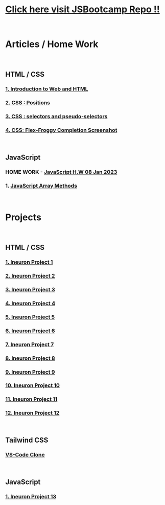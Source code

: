 # [Click here visit JSBootcamp Repo !!](https://github.com/pankaj-kb/JSBootcamp)
<br>

# Articles / Home Work
<br>

## HTML / CSS

### [1. Introduction to Web and HTML](https://pankajkb.hashnode.dev/introduction-to-web-and-html)

### [2. CSS : Positions](https://pankajkb.hashnode.dev/css-positions)

### [3. CSS : selectors and pseudo-selectors](https://pankajkb.hashnode.dev/css-selectors-and-pseudo-selectors)

### [4. CSS: Flex-Froggy Completion Screenshot](https://github.com/pankaj-kb/JSBootcamp/blob/3a12fb4d232c5215d8070dbcc2e611b82618b39a/02%20CSS/13%20Nov%2022/Home%20Work%20Files/screencapture-flexboxfroggy-2023-01-29-16_44_12.png)
<br>

## JavaScript

### HOME WORK - [JavaScript H.W 08 Jan 2023](https://github.com/pankaj-kb/JSBootcamp/tree/master/03%20JavaScript/08%20Jan%202023/Home%20Work)

### 1. [JavaScript Array Methods]()
<br>

# Projects
<br>

## HTML / CSS

### [1. Ineuron Project 1](https://github.com/pankaj-kb/Ineuron-Project-1)

### [2. Ineuron Project 2](https://github.com/pankaj-kb/Ineuron-Project-2)

### [3. Ineuron Project 3](https://github.com/pankaj-kb/Ineuron-Project-3)

### [4. Ineuron Project 4](https://github.com/pankaj-kb/Ineuron-Project-4)

### [5. Ineuron Project 5](https://github.com/pankaj-kb/Ineuron-Project-5)

### [6. Ineuron Project 6](https://github.com/pankaj-kb/Ineuron-Project-6)

### [7. Ineuron Project 7](https://github.com/pankaj-kb/Ineuron-Project-7)

### [8. Ineuron Project 8](https://github.com/pankaj-kb/Ineuron-Project-8)

### [9. Ineuron Project 9](https://github.com/pankaj-kb/Ineuron-Project-9)

### [10. Ineuron Project 10](https://github.com/pankaj-kb/Ineuron-Project-10)

### [11. Ineuron Project 11](https://github.com/pankaj-kb/Ineuron-Project-11)

### [12. Ineuron Project 12](https://github.com/pankaj-kb/Ineuron-Project-12)
<br>

## Tailwind CSS

### [VS-Code Clone](https://github.com/pankaj-kb/VS-Code-Clone)
<br>

## JavaScript

### [1. Ineuron Project 13](https://github.com/pankaj-kb/Ineuron-Project-13)
